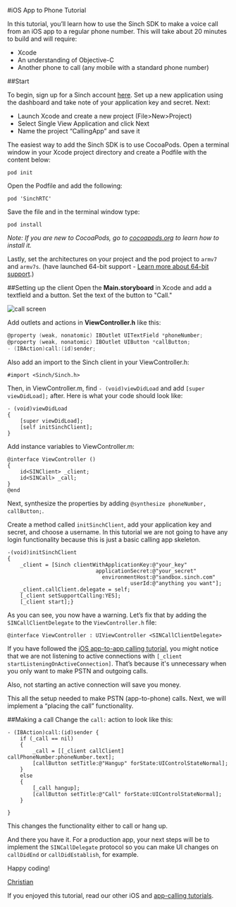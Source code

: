 #iOS App to Phone Tutorial

In this tutorial, you’ll learn how to use the Sinch SDK to make a voice call from an iOS app to a regular phone number. This will take about 20 minutes to build and will require:
* Xcode
* An understanding of Objective-C
* Another phone to call (any mobile with a standard phone number)
 
##Start
 
To begin, sign up for a Sinch account [here](https://www.sinch.com/dashboard/#/signup). Set up a new application using the dashboard and take note of your application key and secret. Next:
 
* Launch Xcode and create a new project (File>New>Project)
* Select Single View Application and click Next
* Name the project “CallingApp” and save it
 
The easiest way to add the Sinch SDK is to use CocoaPods. Open a terminal window in your Xcode project directory and create a Podfile with the content below:
 
```pod init```
 
Open the Podfile and add the following:
 
```
pod 'SinchRTC'
````
 
Save the file and in the terminal window type:
 
```pod install```
 
*Note: If you are new to CocoaPods, go to [cocoapods.org](http://cocoapods.org/) to learn how to install it.*
 
Lastly, set the architectures on your project and the pod project to `armv7` and `armv7s`. (have launched 64-bit support - [Learn more about 64-bit support](https://www.sinch.com/product/sinch-ios-sdk-64-bit-support/).)
 
##Setting up the client
Open the **Main.storyboard** in Xcode and add a textfield and a button. Set the text of the button to "Call."
 
![call screen](images/callscreen.png)
 
Add outlets and actions in **ViewController.h** like this:
 
```objectivec
@property (weak, nonatomic) IBOutlet UITextField *phoneNumber;
@property (weak, nonatomic) IBOutlet UIButton *callButton;
- (IBAction)call:(id)sender;
```
 
Also add an import to the Sinch client in your ViewController.h:
 
```#import <Sinch/Sinch.h>```
 
Then, in ViewController.m, find `- (void)viewDidLoad` and add `[super viewDidLoad];` after. Here is what your code should look like:
 
```
- (void)viewDidLoad
{
    [super viewDidLoad];
    [self initSinchClient];
}
```
 
Add instance variables to ViewController.m:
 
```
@interface ViewController ()
{
    id<SINClient> _client;
    id<SINCall> _call;
}
@end
```
 
Next, synthesize the properties by adding `@synthesize phoneNumber, callButton;`.
 
Create a method called `initSinchClient`, add your application key and secret, and choose a username. In this tutorial we are not going to have any login functionality because this is just a basic calling app skeleton.
 
```
-(void)initSinchClient
{
    _client = [Sinch clientWithApplicationKey:@"your_key"
            	            applicationSecret:@"your_secret"
                              environmentHost:@"sandbox.sinch.com"
                                       userId:@"anything you want"];
    _client.callClient.delegate = self;
    [_client setSupportCalling:YES];
    [_client start];}
```
 
As you can see, you now have a warning. Let’s fix that by adding the `SINCallClientDelegate` to the `ViewController.h` file:
 
`@interface ViewController : UIViewController
<SINCallClientDelegate>`
 
If you have followed the [iOS app-to-app calling tutorial](https://www.sinch.com/tutorials/ios-simple-voice-app-tutorial/), you might notice that we are not listening to active connections with `[_client startListeningOnActiveConnection]`. That’s because it's unnecessary when you only want to make PSTN and outgoing calls.
 
Also, not starting an active connection will save you money.
 
This all the setup needed to make PSTN (app-to-phone) calls. Next, we will implement a “placing the call” functionality.
 
##Making a call
Change the `call:` action to look like this:
 
```
- (IBAction)call:(id)sender {
    if (_call == nil)
	{
        _call = [[_client callClient] callPhoneNumber:phoneNumber.text];
        [callButton setTitle:@"Hangup" forState:UIControlStateNormal];
	}
    else
	{
        [_call hangup];
        [callButton setTitle:@"Call" forState:UIControlStateNormal];
	}
	
}
```
 
This changes the functionality either to call or hang up.
 
And there you have it. For a production app, your next steps will be to implement the `SINCallDelegate` protocol so you can make UI changes on `callDidEnd` or `callDidEstablish`, for example.
 
Happy coding!
 
[Christian](https://www.sinch.com/author/christian/)
 
If you enjoyed this tutorial, read our other iOS and [app-calling tutorials](https://www.sinch.com/tutorials/?tags%5B%5D=app-to-app&tags%5B%5D=app-to-phone).
